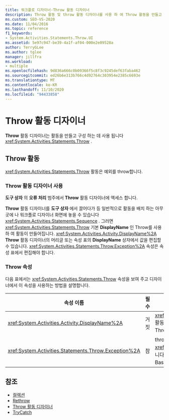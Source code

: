 ```yaml
---
title: 워크플로 디자이너-Throw 활동 디자이너
description: Throw 활동 및 throw 활동 디자이너를 사용 하 여 Throw 활동을 만들고 구성 하는 방법에 대해 알아봅니다.
ms.custom: SEO-VS-2020
ms.date: 11/04/2016
ms.topic: reference
f1_keywords:
- System.Activities.Statements.Throw.UI
ms.assetid: 5e97c947-be39-4a1f-af04-000e2e09528a
author: TerryGLee
ms.author: tglee
manager: jillfra
ms.workload:
- multiple
ms.openlocfilehash: 9d836a666c0b09366f5c8f3c9245def63faba462
ms.sourcegitcommit: ed26b6e313b766c4d92764c303954e2385c6693e
ms.translationtype: MT
ms.contentlocale: ko-KR
ms.lasthandoff: 11/10/2020
ms.locfileid: "94433858"
---
```

# <a name="throw-activity-designer"></a>Throw 활동 디자이너

**Throw** 활동 디자이너는 활동을 만들고 구성 하는 데 사용 됩니다 <xref:System.Activities.Statements.Throw> .

## <a name="the-throw-activity"></a>Throw 활동

<xref:System.Activities.Statements.Throw> 활동은 예외를 throw합니다.

### <a name="using-the-throw-activity-designer"></a>Throw 활동 디자이너 사용

**도구 상자** 의 **오류 처리** 범주에서 **Throw** 활동 디자이너에 액세스 합니다.

**Throw** 활동 디자이너를 **도구 상자** 에서 끌어다가 등 일반적으로 활동을 배치 하는 아무 곳에 나 워크플로 디자이너 화면에 놓을 수 있습니다 <xref:System.Activities.Statements.Sequence> . 그러면 <xref:System.Activities.Statements.Throw> 기본 **DisplayName** 인 Throw를 사용 하 여 활동이 만들어집니다. <xref:System.Activities.Activity.DisplayName%2A> **Throw** 활동 디자이너의 머리글 또는 속성 표의 **DisplayName** 상자에서 값을 편집할 수 있습니다. <xref:System.Activities.Statements.Throw.Exception%2A> 속성은 속성 표에서 편집해야 합니다.

### <a name="the-throw-properties"></a>Throw 속성

다음 표에서는 <xref:System.Activities.Statements.Throw> 속성을 보여 주고 디자이너에서 이 속성을 사용하는 방법을 설명합니다.

|속성 이름|필수|사용|
|-|--------------|-|
|<xref:System.Activities.Activity.DisplayName%2A>|거짓|<xref:System.Activities.Statements.Throw> 활동의 선택적 이름을 지정합니다. 기본값은 Throw입니다.|
|<xref:System.Activities.Statements.Throw.Exception%2A>|참|throw할 예외입니다. 이 예외는 <xref:System.Exception>에서 파생되어야 합니다. 이 예외를 지정하려면 속성 표에 Visual Basic 식을 입력합니다.|

## <a name="see-also"></a>참조

- [컬렉션](../workflow-designer/collection-activity-designers.md)
- [Rethrow](../workflow-designer/rethrow-activity-designer.md)
- [Throw 활동 디자이너](../workflow-designer/throw-activity-designer.md)
- [TryCatch](../workflow-designer/trycatch-activity-designer.md)
